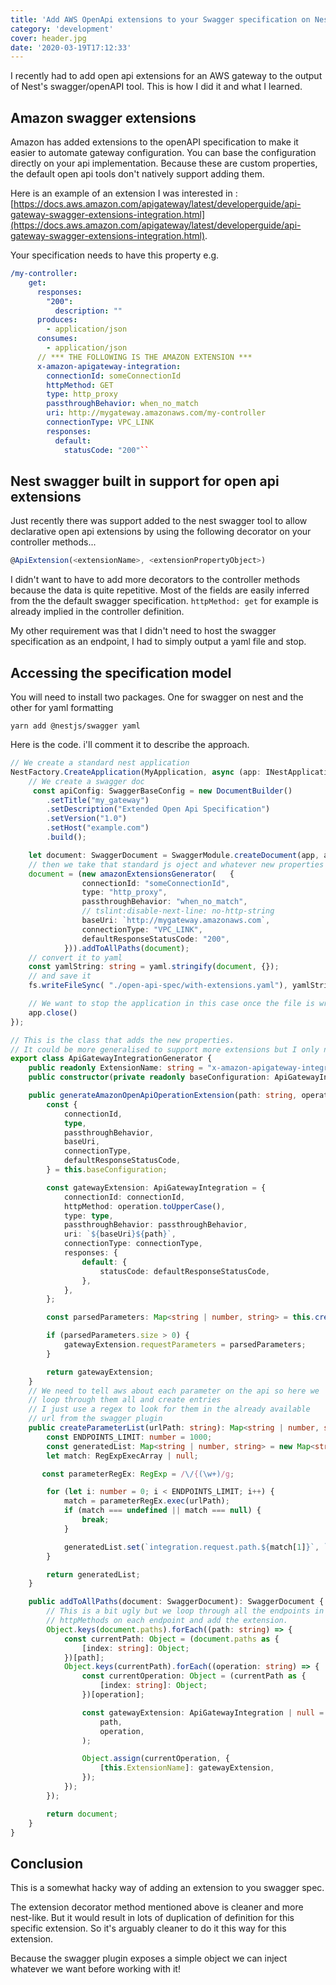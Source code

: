 ```yaml
---
title: 'Add AWS OpenApi extensions to your Swagger specification on NestJS'
category: 'development'
cover: header.jpg
date: '2020-03-19T17:12:33'
---
```


I recently had to add open api extensions for an AWS gateway to the output of Nest's swagger/openAPI tool. This is how I did it and what I learned.

<!-- end excerpt -->

## Amazon swagger extensions

Amazon has added extensions to the openAPI specification to make it easier to automate gateway configuration. You can base the configuration directly on your api implementation. Because these are custom properties, the default open api tools don't natively support adding them.

Here is an example of an extension I was interested in : [https://docs.aws.amazon.com/apigateway/latest/developerguide/api-gateway-swagger-extensions-integration.html](https://docs.aws.amazon.com/apigateway/latest/developerguide/api-gateway-swagger-extensions-integration.html).

Your specification needs to have this property e.g.

```yaml
/my-controller:
    get:
      responses:
        "200":
          description: ""
      produces:
        - application/json
      consumes:
        - application/json
      // *** THE FOLLOWING IS THE AMAZON EXTENSION ***
      x-amazon-apigateway-integration:
        connectionId: someConnectionId
        httpMethod: GET
        type: http_proxy
        passthroughBehavior: when_no_match
        uri: http://mygateway.amazonaws.com/my-controller
        connectionType: VPC_LINK
        responses:
          default:
            statusCode: "200"``
```

## Nest swagger built in support for open api extensions

Just recently there was support added to the nest swagger tool to allow declarative open api extensions by using the following decorator on your controller methods...

```typescript
@ApiExtension(<extensionName>, <extensionPropertyObject>)
```

I didn't want to have to add more decorators to the controller methods because the data is quite repetitive. Most of the fields are easily inferred from the the default swagger specification. `httpMethod: get` for example is already implied in the controller definition.

My other requirement was that I didn't need to host the swagger specification as an endpoint, I had to simply output a yaml file and stop.

## Accessing the specification model

You will need to install two packages. One for swagger on nest and the other for yaml formatting

```shell
yarn add @nestjs/swagger yaml
```

Here is the code. i'll comment it to describe the approach.

```typescript
// We create a standard nest application
NestFactory.CreateApplication(MyApplication, async (app: INestApplication): Promise<void> => {
	// We create a swagger doc
     const apiConfig: SwaggerBaseConfig = new DocumentBuilder()
        .setTitle("my_gateway")
        .setDescription("Extended Open Api Specification")
        .setVersion("1.0")
        .setHost("example.com")
        .build();

    let document: SwaggerDocument = SwaggerModule.createDocument(app, apiConfig);
	// then we take that standard js oject and whatever new properties we need
    document = (new amazonExtensionsGenerator(   {
                connectionId: "someConnectionId",
                type: "http_proxy",
                passthroughBehavior: "when_no_match",
                // tslint:disable-next-line: no-http-string
                baseUri: `http://mygateway.amazonaws.com`,
                connectionType: "VPC_LINK",
                defaultResponseStatusCode: "200",
            })).addToAllPaths(document);
	// convert it to yaml
    const yamlString: string = yaml.stringify(document, {});
	// and save it
    fs.writeFileSync( "./open-api-spec/with-extensions.yaml"), yamlString);

    // We want to stop the application in this case once the file is written
    app.close()
});

// This is the class that adds the new properties.
// It could be more generalised to support more extensions but I only needed one so kinda hacked it directly in here.
export class ApiGatewayIntegrationGenerator {
    public readonly ExtensionName: string = "x-amazon-apigateway-integration";
    public constructor(private readonly baseConfiguration: ApiGatewayIntegrationBaseConfiguration) {}

    public generateAmazonOpenApiOperationExtension(path: string, operation: string): ApiGatewayIntegration | null {
        const {
            connectionId,
            type,
            passthroughBehavior,
            baseUri,
            connectionType,
            defaultResponseStatusCode,
        } = this.baseConfiguration;

        const gatewayExtension: ApiGatewayIntegration = {
            connectionId: connectionId,
            httpMethod: operation.toUpperCase(),
            type: type,
            passthroughBehavior: passthroughBehavior,
            uri: `${baseUri}${path}`,
            connectionType: connectionType,
            responses: {
                default: {
                    statusCode: defaultResponseStatusCode,
                },
            },
        };

        const parsedParameters: Map<string | number, string> = this.createParameterList(path);

        if (parsedParameters.size > 0) {
            gatewayExtension.requestParameters = parsedParameters;
        }

        return gatewayExtension;
    }
	// We need to tell aws about each parameter on the api so here we
	// loop through them all and create entries
	// I just use a regex to look for them in the already available
	// url from the swagger plugin
    public createParameterList(urlPath: string): Map<string | number, string> {
        const ENDPOINTS_LIMIT: number = 1000;
        const generatedList: Map<string | number, string> = new Map<string | number, string>();
        let match: RegExpExecArray | null;

       const parameterRegEx: RegExp = /\/{(\w+)/g;

        for (let i: number = 0; i < ENDPOINTS_LIMIT; i++) {
            match = parameterRegEx.exec(urlPath);
            if (match === undefined || match === null) {
                break;
            }

            generatedList.set(`integration.request.path.${match[1]}`, `method.request.path.${match[1]}`);
        }

        return generatedList;
    }

    public addToAllPaths(document: SwaggerDocument): SwaggerDocument {
        // This is a bit ugly but we loop through all the endpoints in the swagger doc and then all the
        // httpMethods on each endpoint and add the extension.
        Object.keys(document.paths).forEach((path: string) => {
            const currentPath: Object = (document.paths as {
                [index: string]: Object;
            })[path];
            Object.keys(currentPath).forEach((operation: string) => {
                const currentOperation: Object = (currentPath as {
                    [index: string]: Object;
                })[operation];

                const gatewayExtension: ApiGatewayIntegration | null = this.generateAmazonOpenApiOperationExtension(
                    path,
                    operation,
                );

                Object.assign(currentOperation, {
                    [this.ExtensionName]: gatewayExtension,
                });
            });
        });

        return document;
    }
}
```

## Conclusion

This is a somewhat hacky way of adding an extension to you swagger spec.

The extension decorator method mentioned above is cleaner and more nest-like. But it would result in lots of duplication of definition for this specific extension. So it's arguably cleaner to do it this way for this extension.

Because the swagger plugin exposes a simple object we can inject whatever we want before working with it!
